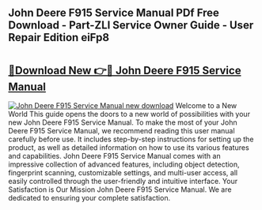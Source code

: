 ## John Deere F915 Service Manual PDf Free Download - Part-ZLl Service Owner Guide - User Repair Edition eiFp8

# <h2><a href="http://bc91090.oget.top/?id=John+Deere+F915+Service+Manual">🔗Download New 👉🔴 John Deere F915 Service Manual</a></h2>

[![John Deere F915 Service Manual new download](https://i.imgur.com/5g1atiW.png)](http://bc91090.oget.top/?id=John+Deere+F915+Service+Manual)
Welcome to a New World This guide opens the doors to a new world of possibilities with your new John Deere F915 Service Manual. To make the most of your John Deere F915 Service Manual, we recommend reading this user manual carefully before use. It includes step-by-step instructions for setting up the product, as well as detailed information on how to use its various features and capabilities. John Deere F915 Service Manual comes with an impressive collection of advanced features, including object detection, fingerprint scanning, customizable settings, and multi-user access, all easily controlled through the user-friendly and intuitive interface. Your Satisfaction is Our Mission John Deere F915 Service Manual. We are dedicated to ensuring your complete satisfaction.
